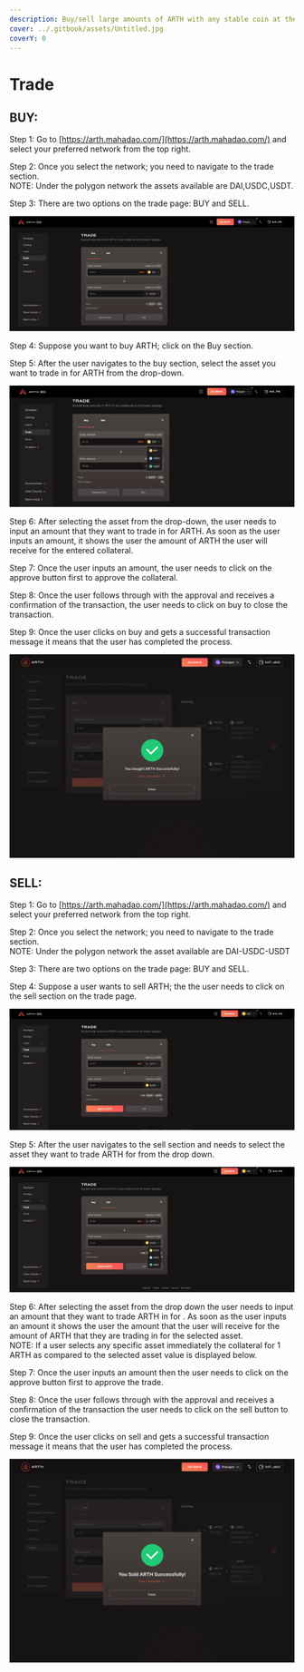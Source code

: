 ```yaml
---
description: Buy/sell large amounts of ARTH with any stable coin at the lowest slippage.
cover: ../.gitbook/assets/Untitled.jpg
coverY: 0
---
```


# Trade

## BUY:&#x20;

Step 1: Go to [https://arth.mahadao.com/](https://arth.mahadao.com/) and select your preferred network from the top right.

Step 2: Once you select the network; you need to navigate to the trade section. \
NOTE: Under the polygon network the assets available are DAI,USDC,USDT.

Step 3: There are two options on the trade page: BUY and SELL.

![The trade page has two sections: buy and sell.](<../.gitbook/assets/trade main .jpg>)



Step 4: Suppose you want to buy ARTH; click on the Buy section.&#x20;

Step 5: After the user navigates to the buy section, select the asset you want to trade in for ARTH from the drop-down.&#x20;

![The user needs to select the asset that they want to trade in from the drop-down.](<../.gitbook/assets/trade main 2 .jpg>)



Step 6: After selecting the asset from the drop-down, the user needs to input an amount that they want to trade in for ARTH. As soon as the user inputs an amount, it shows the user the amount of ARTH the user will receive for the entered collateral.

Step 7: Once the user inputs an amount, the user needs to click on the approve button first to approve the collateral.&#x20;

Step 8: Once the user follows through with the approval and receives a confirmation of the transaction, the user needs to click on buy to close the transaction.&#x20;

Step 9: Once the user clicks on buy and gets a successful transaction message it means that the user has completed the process.&#x20;

![Confirmation that the user has successfully completed the process of buying ARTH.](<../.gitbook/assets/3 (1).jpg>)

## SELL:

Step 1: Go to [https://arth.mahadao.com/](https://arth.mahadao.com/) and select your preferred network from the top right.

Step 2: Once you select the network; you need to navigate to the trade section. \
NOTE: Under the polygon network the asset available are DAI-USDC-USDT

Step 3: There are two options on the trade page: BUY and SELL.

Step 4: Suppose a user wants to sell ARTH; the the user needs to click on the sell section on the trade page.&#x20;

![The trade page has two sections: buy and sell.](<../.gitbook/assets/tp 1.jpg>)



Step 5:  After the user navigates to the sell section and needs to select the asset they want to trade ARTH for from the drop down.&#x20;

![The user needs to select the asset that they want to trade in ARTH for from the drop down.](../.gitbook/assets/tp2.jpg)



Step 6: After selecting the asset from the drop down the user needs to input an amount that they want to trade ARTH in for . As soon as the user inputs an amount it shows the user the amount that the user will receive for the amount of ARTH that they are trading in for the selected asset. \
NOTE: If a user selects any specific asset immediately the collateral for 1 ARTH as compared to the selected asset value is displayed below. &#x20;

Step 7: Once the user inputs an amount then the user needs to click on the approve button first to approve the trade.&#x20;

Step 8: Once the user follows through with the approval and receives a confirmation of the transaction the user needs to click on the sell button to close the transaction.&#x20;

Step 9: Once the user clicks on sell and gets a successful transaction message it means that the user has completed the process.&#x20;

![Confirmation that the user has successfully completed the process of selling ARTH.](../.gitbook/assets/6.jpg)



